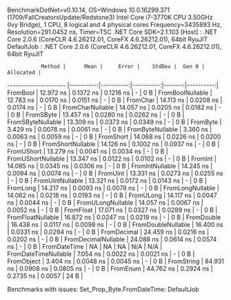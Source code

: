 
BenchmarkDotNet=v0.10.14, OS=Windows 10.0.16299.371 (1709/FallCreatorsUpdate/Redstone3)
Intel Core i7-3770K CPU 3.50GHz (Ivy Bridge), 1 CPU, 8 logical and 4 physical cores
Frequency=3435893 Hz, Resolution=291.0452 ns, Timer=TSC
.NET Core SDK=2.1.103
  [Host]     : .NET Core 2.0.6 (CoreCLR 4.6.26212.01, CoreFX 4.6.26212.01), 64bit RyuJIT
  DefaultJob : .NET Core 2.0.6 (CoreCLR 4.6.26212.01, CoreFX 4.6.26212.01), 64bit RyuJIT


               Method |      Mean |     Error |    StdDev |  Gen 0 | Allocated |
--------------------- |----------:|----------:|----------:|-------:|----------:|
             FromBool | 12.972 ns | 0.1372 ns | 0.1216 ns |      - |       0 B |
     FromBoolNullable | 12.783 ns | 0.0170 ns | 0.0151 ns |      - |       0 B |
             FromChar | 14.113 ns | 0.0208 ns | 0.0174 ns |      - |       0 B |
     FromCharNullable | 14.057 ns | 0.0205 ns | 0.0182 ns |      - |       0 B |
            FromSByte | 13.457 ns | 0.0280 ns | 0.0262 ns |      - |       0 B |
    FromSByteNullable | 13.309 ns | 0.0373 ns | 0.0349 ns |      - |       0 B |
             FromByte |  3.429 ns | 0.0078 ns | 0.0061 ns |      - |       0 B |
     FromByteNullable |  3.360 ns | 0.0063 ns | 0.0059 ns |      - |       0 B |
            FromShort | 14.068 ns | 0.0226 ns | 0.0200 ns |      - |       0 B |
    FromShortNullable | 14.126 ns | 0.1002 ns | 0.0937 ns |      - |       0 B |
           FromUShort | 13.279 ns | 0.0041 ns | 0.0034 ns |      - |       0 B |
   FromUShortNullable | 13.347 ns | 0.0122 ns | 0.0102 ns |      - |       0 B |
              FromInt | 14.085 ns | 0.0345 ns | 0.0306 ns |      - |       0 B |
      FromIntNullable | 14.245 ns | 0.0094 ns | 0.0074 ns |      - |       0 B |
             FromUInt | 13.331 ns | 0.0273 ns | 0.0255 ns |      - |       0 B |
     FromUIntNullable | 13.321 ns | 0.0172 ns | 0.0143 ns |      - |       0 B |
             FromLong | 14.217 ns | 0.0093 ns | 0.0078 ns |      - |       0 B |
     FromLongNullable | 14.062 ns | 0.0218 ns | 0.0193 ns |      - |       0 B |
            FromULong | 14.117 ns | 0.0047 ns | 0.0044 ns |      - |       0 B |
    FromULongNullable | 14.057 ns | 0.0067 ns | 0.0052 ns |      - |       0 B |
            FromFloat | 17.071 ns | 0.0327 ns | 0.0289 ns |      - |       0 B |
    FromFloatNullable | 16.872 ns | 0.0247 ns | 0.0219 ns |      - |       0 B |
           FromDouble | 16.438 ns | 0.0117 ns | 0.0098 ns |      - |       0 B |
   FromDoubleNullable | 16.400 ns | 0.0331 ns | 0.0294 ns |      - |       0 B |
          FromDecimal | 24.459 ns | 0.0216 ns | 0.0202 ns |      - |       0 B |
  FromDecimalNullable | 24.088 ns | 0.0614 ns | 0.0574 ns |      - |       0 B |
         FromDateTime |        NA |        NA |        NA |    N/A |       N/A |
 FromDateTimeNullable |  7.054 ns | 0.0022 ns | 0.0021 ns |      - |       0 B |
           FromObject |  3.404 ns | 0.0048 ns | 0.0045 ns |      - |       0 B |
           FromString | 84.931 ns | 0.0908 ns | 0.0805 ns |      - |       0 B |
             FromEnum | 44.762 ns | 0.2924 ns | 0.2735 ns | 0.0057 |      24 B |

Benchmarks with issues:
  Set_Prop_Byte.FromDateTime: DefaultJob
